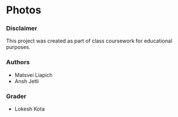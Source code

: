 # Photos

### Disclaimer
This project was created as part of class coursework for educational purposes.

### Authors
- Matsvei Liapich
- Ansh Jetli

### Grader
- Lokesh Kota
